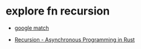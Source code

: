 # explore fn recursion

- [google match](https://www.google.com/search?client=ubuntu-sn&channel=fs&q=rust+fn+Recursion)

- [Recursion - Asynchronous Programming in Rust](https://rust-lang.github.io/async-book/07_workarounds/04_recursion.html)
